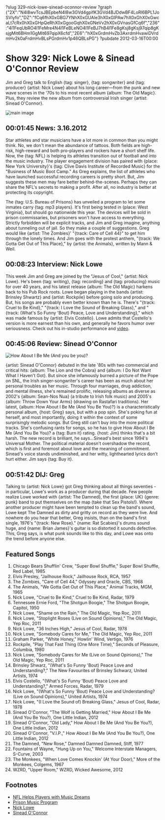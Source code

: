 ?slug 329-nick-lowe-sinead-oconnor-review
?graph {"2X":"N4I8wvTcsJBEpbeN4I8w3GVd4gpifK3GVd4BJDdwBF4LoRl6BPL1JoSVIyfo","DZ":"fCq6fhX0xGBG7YNhX0xGUAle3hX0xGIPAw7hX0xGhX0xGwcaLt7cRx0hX0xGHpQeRhX0xGgooGqhX0xGNeVv2hX0xGVnasGfCq6f","236":"4l1FeqUbRO4l1FeMre4N4l1FeBLeNO4l1FeBJ7hB4l1Fe8gKsj8gKsj97qip8gKsjgMit6BHm1GgMit697qipX6cfd","2E6":"hX0xGrdmHvZb3AxrdmHvawiDVrdmHv2k0aFrdmHvBLsPGrdmHv1p46QBLsPG"}
?pubdate 2012-03-16T00:00

# Show 329: Nick Lowe & Sinead O'Connor Review
Jim and Greg talk to English {tag: singer}, {tag: songwriter} and {tag: producer} {artist: Nick Lowe} about his long career—from the punk and new wave scenes in the '70s to his most recent album {album: The Old Magic}. Plus, they review the new album from controversial Irish singer {artist: Sinead O'Connor}.

![main image](https://static.soundopinions.org/images/2012/nicklowe.jpg)

## 00:01:45 News: 3.16.2012
Star athletes and star musicians have a lot more in common than you might think. No, we don't mean the abundance of tattoos. Both fields are high-risk, high-reward and both pro-players and rockers have a short shelf life. Now, the {tag: NFL} is helping its athletes transition out of football and into the music industry. The player engagement division has paired with {place: New York University}'s {tag: Clive Davis Institute of Recorded Music} for the "Business of Music Boot Camp." As Greg explains, the list of athletes who have launched successful recording careers is pretty short. But, Jim suggests these men may fare better behind-the-scenes. Perhaps they can share the NFL's secrets to making a profit. After all, no industry is better at protecting its copyright.

The {tag: U.S. Bureau of Prisons} has unveiled a program to let some inmates carry {tag: mp3 players}. It's first being tested in {place: West Virginia}, but should go nationwide this year. The devices will be sold in prison commissaries, but prisoners won't have access to everything. Strictly forbidden will be explicit tracks, and Jim and Greg imagine, anything about tunneling out of jail. So they make a couple of suggestions. Greg would like {artist: The Zombies}' "{track: Care of Cell 44}" to get him through the lonely times. And Jim goes with the protest anthem, "{track: We Gotta Get Out of This Place}," by {artist: the Animals}, written by Mann & Weil.

## 00:08:23 Interview: Nick Lowe
This week Jim and Greg are joined by the "Jesus of Cool," {artist: Nick Lowe}. He's been {tag: writing}, {tag: recording} and {tag: producing} music for over 40 years, and his latest release {album: The Old Magic} harkens back to his Pub Rock roots. Lowe began playing in the bands {artist: Brinsley Shwartz} and {artist: Rockpile} before going solo and producing. But, his songs are probably even better known than he is. There's "{track: Cruel to Be Kind}," "{track: I Love the Sound of Breaking Glass}," and "{track: (What's So Funny 'Bout) Peace, Love and Understanding}," which was made famous by {artist: Elvis Costello}. Lowe admits that Costello's version is more earnest than his own, and generally he favors humor over seriousness. Check out his in-studio performance and [video](http://www.wbez.org/blog/bez/2012-03-15/nick-lowe-performs-wbez-studios-sound-opinions-97316).

## 00:45:06 Review: Sinead O'Connor
![How About I Be Me (And you be you)?](https://static.soundopinions.org/assets/329/2360.jpg)

{artist: Sinead O'Connor} debuted in the late '80s with two commercial and critical hits: {album: The Lion and the Cobra} and {album: I Do Not Want What I Haven't Got}. But since she infamously burned a picture of the Pope on SNL, the Irish singer-songwriter's career has been as much about her personal troubles as her music. Through four marriages, drug addiction, and mental illness, she's remained prolific, releasing albums as diverse as 2002's {album: Sean-Nos Nua} (a tribute to Irish folk music) and 2005's {album: Throw Down Your Arms} (drawing on Rastafari traditions). Her latest, {album: How About I Be Me (And You Be You)?} is a characteristically personal album, {host: Greg} says, but with a pop spin. She's poking fun at herself, and most importantly, doing it within the context of some surprisingly melodic songs. But Greg still can't buy into the more political tracks. She's confusing rants for songs, so he has to give How About I Be Me (And You Be You)? a {tag: Burn it} rating. {host: Jim} thinks that's a bit harsh. The new record is brilliant, he says...Sinead's best since 1994's Universal Mother. The political material doesn't overshadow the record, which is first and foremost about love and the meaning of commitment. Sinead's voice stands undiminished, and her witty, lighthearted lyrics don't hurt either. Jim says {tag: Buy it}.

## 00:51:42 DIJ: Greg
Talking to {artist: Nick Lowe} got Greg thinking about all things seventies - in particular, Lowe's work as a producer during that decade. Few people realize Lowe worked with {artist: The Damned}, the first {place: UK} {genre: punk} band to put themselves on the map (take that Sex Pistols!). Where another producer might have been tempted to clean up the band's sound, Lowe kept The Damned as dirty and gritty on record as they were live. And nowhere do you hear that better, Greg insists, than on the band's first single, 1976's "{track: New Rose}." {name: Rat Scabies}'s drums sound huge, and {name: Brian James}'s guitar is so distorted it sounds defective. This, Greg says, is what punk sounds like to this day, and Lowe was onto the trend before anyone else.

## Featured Songs
1. Chicago Bears Shufflin' Crew, "Super Bowl Shuffle," Super Bowl Shuffle, Red Label, 1985
2. Elvis Presley, "Jailhouse Rock," Jailhouse Rock, RCA, 1957
3. The Zombies, "Care of Cell 44," Odyssey and Oracle, CBS, 1968
4. The Animals, "We Gotta Get Out of This Place," Animal Tracks, MGM, 1965
5. Nick Lowe, "Cruel to Be Kind," Cruel to Be Kind, Radar, 1979
6. Tennessee Ernie Ford, "The Shotgun Boogie," The Shotgun Boogie, Capitol, 1950
7. Nick Lowe, "Shame on the Rain," The Old Magic, Yep Roc, 2011
8. Nick Lowe, "Stoplight Roses (Live on Sound Opinions)," The Old Magic, Yep Roc, 2011
9. Nick Lowe, "36 Inches High," Jesus of Cool, Radar, 1978
10. Nick Lowe, "Somebody Cares for Me," The Old Magic, Yep Roc, 2011
11. Graham Parker, "White Honey," Howlin' Wind, Vertigo, 1976
12. Rockpile, "Play That Fast Thing (One More Time)," Seconds of Pleasure, Columbia, 1980
13. Nick Lowe, "Somebody Cares for Me (Live on Sound Opinions)," The Old Magic, Yep Roc, 2011
14. Brinsley Shwarz, "(What's So Funny 'Bout) Peace Love and Understanding?," The New Favourites of Brinsley Schwarz, United Artists, 1974
15. Elvis Costello, "(What's So Funny 'Bout) Peace Love and Understanding?," Armed Forces, Radar, 1979
16. Nick Lowe, "(What's So Funny 'Bout) Peace Love and Understanding? (Live on Sound Opinions)," United Artists, 1974
17. Nick Lowe, "(I Love the Sound of) Breaking Glass," Jesus of Cool, Radar, 1978
18. Sinead O'Connor, "The Wolf is Getting Married," How About I Be Me (And You Be You?), One Little Indian, 2012
19. Sinead O'Connor, "Old Lady," How About I Be Me (And You Be You?), One Little Indian, 2012
20. Sinead O'Connor, "V.I.P.," How About I Be Me (And You Be You?), One Little Indian, 2012
21. The Damned, "New Rose," Damned Damned Damned, Stiff, 1977
22. Fountains of Wayne, "Hung Up on You," Welcome Interstate Managers, S-Curve, 2003
23. The Monkees, "When Love Comes Knockin' (At Your Door)," More of the Monkees, Colgems, 1967 
24. WZRD, "Upper Room," WZRD, Wicked Awesome, 2012

## Footnotes
- [NFL Helps Players with Music Dreams](http://www.wsj.com/articles/AP517fd09f8b8543068488d94270a8f509)
- [Prison Music Program](http://usatoday30.usatoday.com/news/nation/story/2012-02-23/mp3-music-prisons/53260288/1)
- [Nick Lowe](http://nicklowe.com/)
- [Sinead O'Connor](http://www.sineadoconnor.com/)
